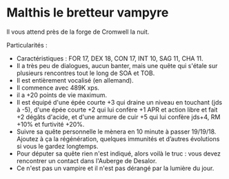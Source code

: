 # Malthis le bretteur vampyre

Il vous attend près de la forge de Cromwell la nuit.

Particularités :
- Caractéristiques : FOR 17, DEX 18, CON 17, INT 10, SAG 11, CHA 11.
- Il a très peu de dialogues, aucun banter, mais une quête qui s'étale sur plusieurs rencontres tout le long de SOA et TOB.
- Il est entièrement vocalisé (en allemand).
- Il commence avec 489K xps.
- il a +20 points de vie maximum.
- Il est équipé d'une épée courte +3 qui draine un niveau en touchant (jds à -5), d'une épée courte +2 qui lui confère +1 APR et action libre et fait +2 dégâts d'acide, et d'une armure de cuir +5 qui lui confère jds+4, RM +10% et furtivité +20%.
- Suivre sa quête personnelle le mènera en 10 minute à passer 19/19/18. Ajoutez à ça la régénération, quelques immunités et d’autres évolutions si vous le gardez longtemps.
- Pour députer sa quête rien n'est indiqué, alors voilà le truc : vous devez rencontrer un contact dans l'Auberge de Desalor.
- Ce n'est pas un vampire et il n'est pas dérangé par la lumière du jour.
